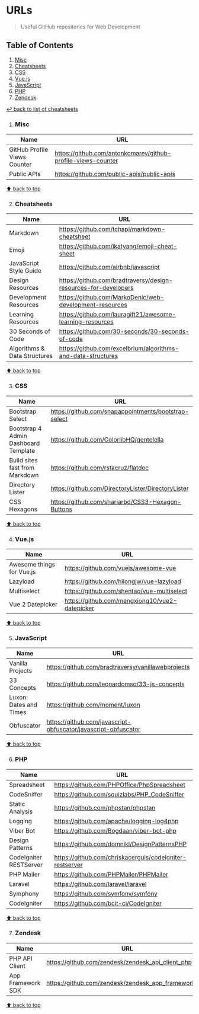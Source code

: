 # URLs
> Useful GitHub repositories for Web Development

## Table of Contents

1. [Misc](#misc)
1. [Cheatsheets](#cheatsheets)
1. [CSS](#css)
1. [Vue.js](#vuejs)
1. [JavaScript](#javascript)
1. [PHP](#php)
1. [Zendesk](#zendesk)

[↩ back to list of cheatsheets](README.md#list-of-cheatsheets)

1. ### Misc

Name | URL
------------- | -------------
GitHub Profile Views Counter| https://github.com/antonkomarev/github-profile-views-counter
Public APIs | https://github.com/public-apis/public-apis

[⬆ back to top](#table-of-contents)

2. ### Cheatsheets

Name | URL
------------- | -------------
Markdown | https://github.com/tchapi/markdown-cheatsheet
Emoji | https://github.com/ikatyang/emoji-cheat-sheet
JavaScript Style Guide | https://github.com/airbnb/javascript
Design Resources | https://github.com/bradtraversy/design-resources-for-developers
Development Resources| https://github.com/MarkoDenic/web-development-resources
Learning Resources | https://github.com/lauragift21/awesome-learning-resources
30 Seconds of Code | https://github.com/30-seconds/30-seconds-of-code
Algorithms & Data Structures | https://github.com/excelbrium/algorithms-and-data-structures

[⬆ back to top](#table-of-contents)

3. ### CSS

Name | URL
------------- | -------------
Bootstrap Select | https://github.com/snapappointments/bootstrap-select
Bootstrap 4 Admin Dashboard Template | https://github.com/ColorlibHQ/gentelella
Build sites fast from Markdown  | https://github.com/rstacruz/flatdoc
Directory Lister | https://github.com/DirectoryLister/DirectoryLister
CSS Hexagons | https://github.com/shariarbd/CSS3-Hexagon-Buttons

[⬆ back to top](#table-of-contents)

4. ### Vue.js

Name | URL
------------- | -------------
Awesome things for Vue.js| https://github.com/vuejs/awesome-vue
Lazyload | https://github.com/hilongjw/vue-lazyload
Multiselect | https://github.com/shentao/vue-multiselect
Vue 2 Datepicker | https://github.com/mengxiong10/vue2-datepicker

[⬆ back to top](#table-of-contents)

5. ### JavaScript

Name | URL
------------- | -------------
Vanilla Projects| https://github.com/bradtraversy/vanillawebprojects
33 Concepts | https://github.com/leonardomso/33-js-concepts
Luxon: Dates and Times| https://github.com/moment/luxon
Obfuscator | https://github.com/javascript-obfuscator/javascript-obfuscator

[⬆ back to top](#table-of-contents)

6. ### PHP

Name | URL
------------- | -------------
Spreadsheet | https://github.com/PHPOffice/PhpSpreadsheet
CodeSniffer | https://github.com/squizlabs/PHP_CodeSniffer
Static Analysis | https://github.com/phpstan/phpstan
Logging | https://github.com/apache/logging-log4php
Viber Bot | https://github.com/Bogdaan/viber-bot-php
Design Patterns | https://github.com/domnikl/DesignPatternsPHP
CodeIgniter RESTServer | https://github.com/chriskacerguis/codeigniter-restserver
PHP Mailer | https://github.com/PHPMailer/PHPMailer
Laravel | https://github.com/laravel/laravel
Symphony | https://github.com/symfony/symfony
CodeIgniter | https://github.com/bcit-ci/CodeIgniter

[⬆ back to top](#table-of-contents)

7. ### Zendesk

Name | URL
------------- | -------------
PHP API Client | https://github.com/zendesk/zendesk_api_client_php
App Framework SDK | https://github.com/zendesk/zendesk_app_framework_sdk

[⬆ back to top](#table-of-contents)